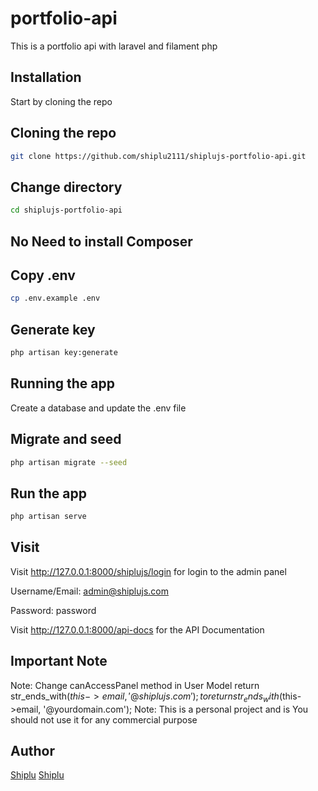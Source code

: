
# portfolio-api
This is a portfolio api with laravel and filament php 

## Installation
Start by cloning the repo
## Cloning the repo
```bash
git clone https://github.com/shiplu2111/shiplujs-portfolio-api.git

```

## Change directory
```bash
cd shiplujs-portfolio-api

```

## No Need to install Composer 

## Copy .env
```bash
cp .env.example .env
```

## Generate key
```bash
php artisan key:generate
```

## Running the app

Create a database and update the .env file

## Migrate and seed
```bash
php artisan migrate --seed
```

## Run the app
```bash
php artisan serve
```

## Visit
Visit http://127.0.0.1:8000/shiplujs/login for login to the admin panel

 Username/Email: admin@shiplujs.com

 Password: password


Visit http://127.0.0.1:8000/api-docs for the API Documentation 

## Important Note 

Note: Change canAccessPanel method in User Model 
        return str_ends_with($this->email, '@shiplujs.com'); to return str_ends_with($this->email, '@yourdomain.com');
Note: This is a personal project and is You should not use it for any commercial purpose

## Author
[Shiplu](https://github.com/shiplu2111)
[Shiplu](https://shiplujs.com)

